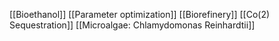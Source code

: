 [[Bioethanol]]
[[Parameter optimization]]
[[Biorefinery]]
[[Co(2) Sequestration]]
[[Microalgae: Chlamydomonas Reinhardtii]]
